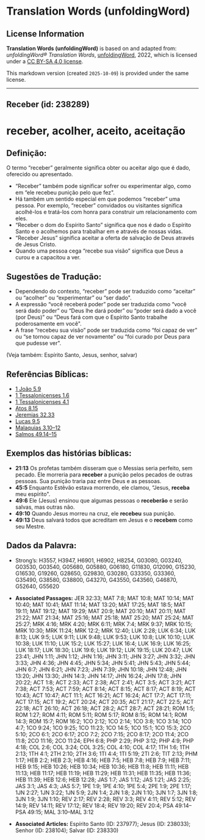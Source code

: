 # Translation Words (unfoldingWord)

## License Information

**Translation Words (unfoldingWord)** is based on and adapted from: _unfoldingWord® Translation Words_, [unfoldingWord](https://unfoldingword.org/utw), 2022, which is licensed under a [CC BY-SA 4.0 license](https://creativecommons.org/licenses/by-sa/4.0/legalcode.en).

This markdown version (created `2025-10-09`) is provided under the same license.



--------------------------------

## Receber (id: 238289)

receber, acolher, aceito, aceitação
===================================

Definição:
----------

O termo “receber” geralmente significa obter ou aceitar algo que é dado, oferecido ou apresentado.

* “Receber” também pode significar sofrer ou experimentar algo, como em “ele recebeu punição pelo que fez".
* Há também um sentido especial em que podemos “receber” uma pessoa. Por exemplo, “receber” convidados ou visitantes significa acolhê\-los e tratá\-los com honra para construir um relacionamento com eles.
* “Receber o dom do Espírito Santo” significa que nos é dado o Espírito Santo e o acolhemos para trabalhar em e através de nossas vidas.
* “Receber Jesus” significa aceitar a oferta de salvação de Deus através de Jesus Cristo.
* Quando uma pessoa cega “recebe sua visão” significa que Deus a curou e a capacitou a ver.

Sugestões de Tradução:
----------------------

* Dependendo do contexto, “receber” pode ser traduzido como “aceitar” ou “acolher” ou “experimentar” ou “ser dado".
* A expressão “você receberá poder” pode ser traduzida como “você será dado poder” ou “Deus lhe dará poder” ou “poder será dado a você (por Deus)” ou “Deus fará com que o Espírito Santo trabalhe poderosamente em você".
* A frase “recebeu sua visão” pode ser traduzida como “foi capaz de ver” ou “se tornou capaz de ver novamente” ou “foi curado por Deus para que pudesse ver".

(Veja também: Espírito Santo, Jesus, senhor, salvar)

Referências Bíblicas:
---------------------

* [1 João 5\.9](https://ref.ly/1John5:9)
* [1 Tessalonicenses 1\.6](https://ref.ly/1Thess1:6)
* [1 Tessalonicenses 4\.1](https://ref.ly/1Thess4:1)
* [Atos 8\.15](https://ref.ly/Acts8:15)
* [Jeremias 32\.33](https://ref.ly/Jer32:33)
* [Lucas 9\.5](https://ref.ly/Luke9:5)
* [Malaquias 3\.10–12](https://ref.ly/Mal3:10-Mal3:12)
* [Salmos 49\.14–15](https://ref.ly/Ps49:14-Ps49:15)

Exemplos das histórias bíblicas:
--------------------------------

* **21:13** Os profetas também disseram que o Messias seria perfeito, sem pecado. Ele morreria para **receber** a punição pelos pecados de outras pessoas. Sua punição traria paz entre Deus e as pessoas.
* **45:5** Enquanto Estêvão estava morrendo, ele clamou, “Jesus, **receba** meu espírito".
* **49:6** Ele (Jesus) ensinou que algumas pessoas o **receberão** e serão salvas, mas outras não.
* **49:10** Quando Jesus morreu na cruz, ele **recebeu** sua punição.
* **49:13** Deus salvará todos que acreditam em Jesus e o **recebem** como seu Mestre.

Dados da Palavra:
-----------------

* Strong’s: H3557, H3947, H6901, H6902, H8254, G03080, G03240, G03530, G03540, G05680, G05880, G06180, G11830, G12090, G15230, G16530, G19260, G28650, G29830, G30280, G33350, G33360, G35490, G38580, G38800, G43270, G43550, G43560, G46870, G52640, G55620

* **Associated Passages:** JER 32:33; MAT 7:8; MAT 10:8; MAT 10:14; MAT 10:40; MAT 10:41; MAT 11:14; MAT 13:20; MAT 17:25; MAT 18:5; MAT 19:11; MAT 19:12; MAT 19:29; MAT 20:9; MAT 20:10; MAT 20:11; MAT 21:22; MAT 21:34; MAT 25:16; MAT 25:18; MAT 25:20; MAT 25:24; MAT 25:27; MRK 4:16; MRK 4:20; MRK 6:11; MRK 7:4; MRK 9:37; MRK 10:15; MRK 10:30; MRK 11:24; MRK 12:2; MRK 12:40; LUK 2:28; LUK 6:34; LUK 8:13; LUK 9:5; LUK 9:11; LUK 9:48; LUK 9:53; LUK 10:8; LUK 10:10; LUK 10:38; LUK 11:10; LUK 15:2; LUK 15:27; LUK 16:4; LUK 16:9; LUK 16:25; LUK 18:17; LUK 18:30; LUK 19:6; LUK 19:12; LUK 19:15; LUK 20:47; LUK 23:41; JHN 1:11; JHN 1:12; JHN 1:16; JHN 3:11; JHN 3:27; JHN 3:32; JHN 3:33; JHN 4:36; JHN 4:45; JHN 5:34; JHN 5:41; JHN 5:43; JHN 5:44; JHN 6:7; JHN 6:21; JHN 7:23; JHN 7:39; JHN 10:18; JHN 12:48; JHN 13:20; JHN 13:30; JHN 14:3; JHN 14:17; JHN 16:24; JHN 17:8; JHN 20:22; ACT 1:8; ACT 2:33; ACT 2:38; ACT 2:41; ACT 3:5; ACT 3:21; ACT 7:38; ACT 7:53; ACT 7:59; ACT 8:14; ACT 8:15; ACT 8:17; ACT 8:19; ACT 10:43; ACT 10:47; ACT 11:1; ACT 16:21; ACT 16:24; ACT 17:7; ACT 17:11; ACT 17:15; ACT 19:2; ACT 20:24; ACT 20:35; ACT 21:17; ACT 22:5; ACT 22:18; ACT 26:10; ACT 26:18; ACT 28:2; ACT 28:7; ACT 28:21; ROM 1:5; ROM 1:27; ROM 4:11; ROM 5:11; ROM 5:17; ROM 8:15; ROM 14:1; ROM 14:3; ROM 15:7; ROM 16:2; 1CO 2:12; 1CO 2:14; 1CO 3:8; 1CO 3:14; 1CO 4:7; 1CO 9:24; 1CO 9:25; 1CO 11:23; 1CO 14:5; 1CO 15:1; 1CO 15:3; 2CO 5:10; 2CO 6:1; 2CO 6:17; 2CO 7:2; 2CO 7:15; 2CO 8:17; 2CO 11:4; 2CO 11:8; 2CO 11:16; 2CO 11:24; EPH 6:8; PHP 2:29; PHP 3:12; PHP 4:9; PHP 4:18; COL 2:6; COL 3:24; COL 3:25; COL 4:10; COL 4:17; 1TH 1:6; 1TH 2:13; 1TH 4:1; 2TH 2:10; 2TH 3:6; 1TI 4:4; 1TI 5:19; 2TI 2:6; TIT 2:13; PHM 1:17; HEB 2:2; HEB 2:3; HEB 4:16; HEB 7:5; HEB 7:8; HEB 7:9; HEB 7:11; HEB 9:15; HEB 10:26; HEB 10:34; HEB 10:36; HEB 11:8; HEB 11:11; HEB 11:13; HEB 11:17; HEB 11:19; HEB 11:29; HEB 11:31; HEB 11:35; HEB 11:36; HEB 11:39; HEB 12:6; HEB 12:28; JAS 1:7; JAS 1:12; JAS 1:21; JAS 2:25; JAS 3:1; JAS 4:3; JAS 5:7; 1PE 1:9; 1PE 4:10; 1PE 5:4; 2PE 1:9; 2PE 1:17; 1JN 2:27; 1JN 3:22; 1JN 5:9; 2JN 1:4; 2JN 1:8; 2JN 1:10; 3JN 1:7; 3JN 1:8; 3JN 1:9; 3JN 1:10; REV 2:17; REV 2:28; REV 3:3; REV 4:11; REV 5:12; REV 14:9; REV 14:11; REV 17:12; REV 18:4; REV 19:20; REV 20:4; PSA 49:14–PSA 49:15; MAL 3:10–MAL 3:12
* **Associated Articles:** Espírito Santo (ID: 237977); Jesus (ID: 238033); Senhor (ID: 238104); Salvar (ID: 238330)


